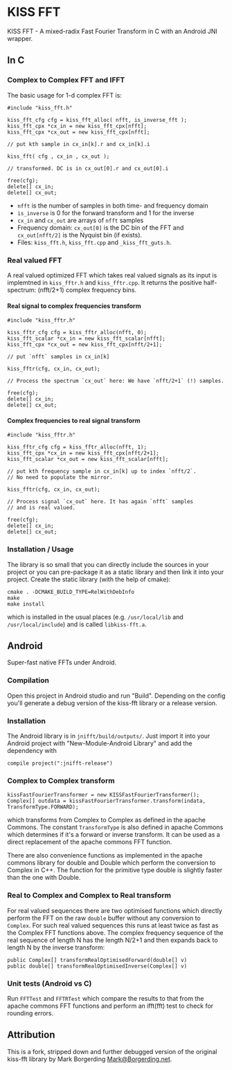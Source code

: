 # KISS FFT

KISS FFT - A mixed-radix Fast Fourier Transform in C with an Android
JNI wrapper.

## In C

### Complex to Complex FFT and IFFT

The basic usage for 1-d complex FFT is:

```
#include "kiss_fft.h"

kiss_fft_cfg cfg = kiss_fft_alloc( nfft, is_inverse_fft );
kiss_fft_cpx *cx_in = new kiss_fft_cpx[nfft];
kiss_fft_cpx *cx_out = new kiss_fft_cpx[nfft];
    
// put kth sample in cx_in[k].r and cx_in[k].i
            
kiss_fft( cfg , cx_in , cx_out );
            
// transformed. DC is in cx_out[0].r and cx_out[0].i 
            
free(cfg);
delete[] cx_in;
delete[] cx_out;
```
* `nfft` is the number of samples in both time- and frequency domain
* `is_inverse` is 0 for the forward transform and 1 for the inverse
* `cx_in` and `cx_out` are arrays of `nfft` samples
* Frequency domain: `cx_out[0]` is the DC bin of the FFT and `cx_out[nfft/2]`
is the Nyquist bin (if exists).
* Files: `kiss_fft.h`, `kiss_fft.cpp` and `_kiss_fft_guts.h`.

### Real valued FFT

A real valued optimized FFT which takes real valued signals as its input is implemtned in `kiss_fftr.h` and `kiss_fftr.cpp`. It returns the positive half-spectrum: (nfft/2+1) complex frequency bins.

#### Real signal to complex frequencies transform

```
#include "kiss_fftr.h"

kiss_fftr_cfg cfg = kiss_fftr_alloc(nfft, 0);
kiss_fft_scalar *cx_in = new kiss_fft_scalar[nfft];
kiss_fft_cpx *cx_out = new kiss_fft_cpx[nfft/2+1];

// put `nfft` samples in cx_in[k]

kiss_fftr(cfg, cx_in, cx_out);

// Process the spectrum `cx_out` here: We have `nfft/2+1` (!) samples.
            
free(cfg);
delete[] cx_in;
delete[] cx_out;
```

#### Complex frequencies to real signal transform

```
#include "kiss_fftr.h"

kiss_fftr_cfg cfg = kiss_fftr_alloc(nfft, 1);
kiss_fft_cpx *cx_in = new kiss_fft_cpx[nfft/2+1];
kiss_fft_scalar *cx_out = new kiss_fft_scalar[nfft];

// put kth frequency sample in cx_in[k] up to index `nfft/2`.
// No need to populate the mirror.

kiss_fftr(cfg, cx_in, cx_out);

// Process signal `cx_out` here. It has again `nfft` samples
// and is real valued.
            
free(cfg);
delete[] cx_in;
delete[] cx_out;
```

### Installation / Usage
The library is so small that you can directly include the sources in your
project or you can pre-package it as a static library and then link it
into your project. Create the static library (with the help of cmake):
```
cmake . -DCMAKE_BUILD_TYPE=RelWithDebInfo
make
make install
```
which is installed in the usual places (e.g. `/usr/local/lib` and
`/usr/local/include`) and is called `libkiss-fft.a`.

## Android
Super-fast native FFTs under Android.

### Compilation
Open this project in Android studio and run "Build". Depending
on the config you'll generate a debug version of the kiss-fft
library or a release version.

### Installation
The Android library is in `jnifft/build/outputs/`.
Just import it into your Android project with "New-Module-Android Library" and add
the dependency with
```
compile project(":jnifft-release")
```

### Complex to Complex transform
```
kissFastFourierTransformer = new KISSFastFourierTransformer();
Complex[] outdata = kissFastFourierTransformer.transform(indata, TransformType.FORWARD);
```
which transforms from Complex to Complex as defined in the apache Commons.
The constant `TransformType` is also defined in apache Commons which determines
if it's a forward or inverse transform. It can be used as a direct
replacement of the apache commons FFT function.

There are also convenience functions as implemented in the apache commons library for double and Double which perform the conversion to Complex in C++. The function for the primitive type double is slightly faster than the one with Double.

### Real to Complex and Complex to Real transform
For real valued sequences there are two optimised functions which
directly perform the FFT on the raw `double` buffer without any
conversion to `Complex`. For such real valued sequences this runs at least
twice as fast as the Complex FFT functions above.
The complex frequency sequence of the real sequence of length N has the length
N/2+1 and then expands back to length N by the inverse transform:
```
public Complex[] transformRealOptimisedForward(double[] v)
public double[] transformRealOptimisedInverse(Complex[] v)
```

### Unit tests (Android vs C)
Run `FFTTest` and `FFTRTest` which compare the results to that from the
apache commons FFT functions and perform an ifft(fft) test to
check for rounding errors.

## Attribution
This is a fork, stripped down and further debugged version of the original kiss-fft library by Mark Borgerding <Mark@Borgerding.net>.

